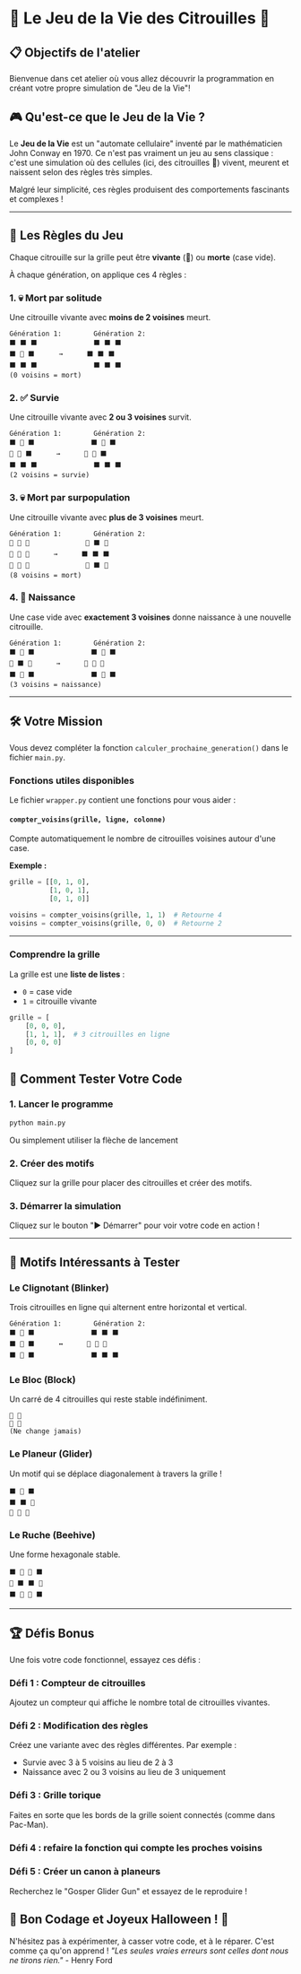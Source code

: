 # 🎃 Le Jeu de la Vie des Citrouilles 🎃

## 📋 Objectifs de l'atelier

Bienvenue dans cet atelier où vous allez découvrir la programmation en créant votre propre simulation de "Jeu de la Vie"!

## 🎮 Qu'est-ce que le Jeu de la Vie ?

Le **Jeu de la Vie** est un "automate cellulaire" inventé par le mathématicien John Conway en 1970. Ce n'est pas vraiment un jeu au sens classique : c'est une simulation où des cellules (ici, des citrouilles 🎃) vivent, meurent et naissent selon des règles très simples.

Malgré leur simplicité, ces règles produisent des comportements fascinants et complexes !

---

## 📜 Les Règles du Jeu

Chaque citrouille sur la grille peut être **vivante** (🎃) ou **morte** (case vide).

À chaque génération, on applique ces 4 règles :

### 1. 💀 Mort par solitude
Une citrouille vivante avec **moins de 2 voisines** meurt.
```
Génération 1:        Génération 2:
⬛ ⬛ ⬛              ⬛ ⬛ ⬛
⬛ 🎃 ⬛      →      ⬛ ⬛ ⬛
⬛ ⬛ ⬛              ⬛ ⬛ ⬛
(0 voisins = mort)
```

### 2. ✅ Survie
Une citrouille vivante avec **2 ou 3 voisines** survit.
```
Génération 1:        Génération 2:
⬛ 🎃 ⬛              ⬛ 🎃 ⬛
🎃 🎃 ⬛      →      🎃 🎃 ⬛
⬛ ⬛ ⬛              ⬛ ⬛ ⬛
(2 voisins = survie)
```

### 3. 💀 Mort par surpopulation
Une citrouille vivante avec **plus de 3 voisines** meurt.
```
Génération 1:        Génération 2:
🎃 🎃 🎃              🎃 ⬛ 🎃
🎃 🎃 🎃      →      ⬛ ⬛ ⬛
🎃 🎃 🎃              🎃 ⬛ 🎃
(8 voisins = mort)
```

### 4. 🌱 Naissance
Une case vide avec **exactement 3 voisines** donne naissance à une nouvelle citrouille.
```
Génération 1:        Génération 2:
⬛ 🎃 ⬛              ⬛ 🎃 ⬛
🎃 ⬛ 🎃      →      🎃 🎃 🎃
⬛ 🎃 ⬛              ⬛ 🎃 ⬛
(3 voisins = naissance)
```

---

## 🛠️ Votre Mission

Vous devez compléter la fonction `calculer_prochaine_generation()` dans le fichier `main.py`.

### Fonctions utiles disponibles

Le fichier `wrapper.py` contient une fonctions pour vous aider :

#### `compter_voisins(grille, ligne, colonne)`
Compte automatiquement le nombre de citrouilles voisines autour d'une case.

**Exemple :**
```python
grille = [[0, 1, 0],
          [1, 0, 1],
          [0, 1, 0]]

voisins = compter_voisins(grille, 1, 1)  # Retourne 4
voisins = compter_voisins(grille, 0, 0)  # Retourne 2
```

---

### Comprendre la grille

La grille est une **liste de listes** :
- `0` = case vide
- `1` = citrouille vivante

```python
grille = [
    [0, 0, 0],
    [1, 1, 1],  # 3 citrouilles en ligne
    [0, 0, 0]
]
```

## 🚀 Comment Tester Votre Code

### 1. Lancer le programme
```bash
python main.py
```

Ou simplement utiliser la flèche de lancement

### 2. Créer des motifs
Cliquez sur la grille pour placer des citrouilles et créer des motifs.

### 3. Démarrer la simulation
Cliquez sur le bouton "▶ Démarrer" pour voir votre code en action !

---

## 🎨 Motifs Intéressants à Tester

### Le Clignotant (Blinker)
Trois citrouilles en ligne qui alternent entre horizontal et vertical.
```
Génération 1:        Génération 2:
⬛ 🎃 ⬛              ⬛ ⬛ ⬛
⬛ 🎃 ⬛      ↔      🎃 🎃 🎃
⬛ 🎃 ⬛              ⬛ ⬛ ⬛
```

### Le Bloc (Block)
Un carré de 4 citrouilles qui reste stable indéfiniment.
```
🎃 🎃
🎃 🎃
(Ne change jamais)
```

### Le Planeur (Glider)
Un motif qui se déplace diagonalement à travers la grille !
```
⬛ 🎃 ⬛
⬛ ⬛ 🎃
🎃 🎃 🎃
```

### Le Ruche (Beehive)
Une forme hexagonale stable.
```
⬛ 🎃 🎃 ⬛
🎃 ⬛ ⬛ 🎃
⬛ 🎃 🎃 ⬛
```

---


## 🏆 Défis Bonus

Une fois votre code fonctionnel, essayez ces défis :

### Défi 1 : Compteur de citrouilles
Ajoutez un compteur qui affiche le nombre total de citrouilles vivantes.

### Défi 2 : Modification des règles
Créez une variante avec des règles différentes. Par exemple :
- Survie avec 3 à 5 voisins au lieu de 2 à 3
- Naissance avec 2 ou 3 voisins au lieu de 3 uniquement

### Défi 3 : Grille torique
Faites en sorte que les bords de la grille soient connectés (comme dans Pac-Man).

### Défi 4 : refaire la fonction qui compte les proches voisins

### Défi 5 : Créer un canon à planeurs
Recherchez le "Gosper Glider Gun" et essayez de le reproduire !


## 🎃 Bon Codage et Joyeux Halloween ! 🎃

N'hésitez pas à expérimenter, à casser votre code, et à le réparer. C'est comme ça qu'on apprend !
*"Les seules vraies erreurs sont celles dont nous ne tirons rien."* - Henry Ford
